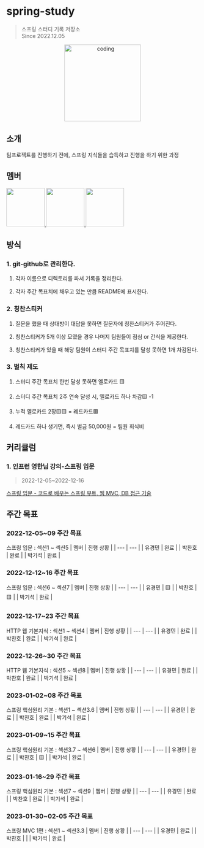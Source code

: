 # spring-study
> 스프링 스터디 기록 저장소   
Since 2022.12.05
<p align="center">
  <img src="https://user-images.githubusercontent.com/62877858/205857298-604a2471-f77d-47cd-bf0f-6c2db922059c.png" alt="coding" width="200px" />
</p>

## 소개

팀프로젝트를 진행하기 전에, 스프링 지식들을 습득하고 진행을 하기 위한 과정

## 멤버

<p>
<a href="https://github.com/gyeongmin1120">
  <img src="https://github.com/gyeongmin1120.png" width="100">
</a>
<a href="https://github.com/Chan-Pumpkin">
  <img src="https://github.com/Chan-Pumpkin.png" width="100">
</a>
<a href="https://github.com/kitseok">
  <img src="https://github.com/kitseok.png" width="100">
</a>
</p>

## 방식

### 1. git-github로 관리한다.

1) 각자 이름으로 디렉토리를 파서 기록을 정리한다.

2) 각자 주간 목표치에 채우고 있는 만큼 README에 표시한다.

### 2. 칭찬스티커

1) 질문을 했을 때 상대방이 대답을 못하면 질문자에 칭찬스티커가 주어진다.

2) 칭찬스티커가 5개 이상 모였을 경우 나머지 팀원들이 점심 or 간식을 제공한다.

3) 칭찬스티커가 있을 때 해당 팀원이 스터디 주간 목표치를 달성 못하면 1개 차감된다.

### 3. 벌칙 제도

1) 스터디 주간 목표치 한번 달성 못하면 옐로카드 🟨 

2) 스터디 주간 목표치 2주 연속 달성 시, 옐로카드 하나 차감🟨 -1

3) 누적 옐로카드 2장🟨🟨 = 레드카드🟥

4) 레드카드 하나 생기면, 즉시 벌금 50,000원 = 팀원 회식비

## 커리큘럼

### 1. 인프런 영한님 강의-스프링 입문
> 2022-12-05~2022-12-16    
<a href="https://www.inflearn.com/course/%EC%8A%A4%ED%94%84%EB%A7%81-%EC%9E%85%EB%AC%B8-%EC%8A%A4%ED%94%84%EB%A7%81%EB%B6%80%ED%8A%B8">
스프링 입문 - 코드로 배우는 스프링 부트, 웹 MVC, DB 접근 기술
</a>

## 주간 목표
### 2022-12-05~09 주간 목표
스프링 입문 : 섹션1 ~ 섹션5
| 멤버 | 진행 상황 |
| --- | --- |
| 유경민 | 완료 |
| 박찬호 | 완료 |
| 박기석 | 완료 |

### 2022-12-12~16 주간 목표
스프링 입문 : 섹션6 ~ 섹션7
| 멤버 | 진행 상황 |
| --- | --- |
| 유경민 | 🟨 |
| 박찬호 | 🟨 |
| 박기석 | 완료 |

### 2022-12-17~23 주간 목표
HTTP 웹 기본지식 : 섹션1 ~ 섹션4
| 멤버 | 진행 상황 |
| --- | --- |
| 유경민 | 완료 |
| 박찬호 | 완료 |
| 박기석 | 완료 |

### 2022-12-26~30 주간 목표
HTTP 웹 기본지식 : 섹션5 ~ 섹션8
| 멤버 | 진행 상황 |
| --- | --- |
| 유경민 | 완료 |
| 박찬호 | 완료 |
| 박기석 | 완료 |

### 2023-01-02~08 주간 목표
스프링 핵심원리 기본 : 섹션1 ~ 섹션3.6
| 멤버 | 진행 상황 |
| --- | --- |
| 유경민 | 완료 |
| 박찬호 | 완료 |
| 박기석 | 완료 |

### 2023-01-09~15 주간 목표
스프링 핵심원리 기본 : 섹션3.7 ~ 섹션6
| 멤버 | 진행 상황 |
| --- | --- |
| 유경민 | 완료 |
| 박찬호 | 🟨 |
| 박기석 | 완료 |

### 2023-01-16~29 주간 목표
스프링 핵심원리 기본 : 섹션7 ~ 섹션9
| 멤버 | 진행 상황 |
| --- | --- |
| 유경민 | 완료 |
| 박찬호 | 완료 |
| 박기석 | 완료 |

### 2023-01-30~02-05 주간 목표
스프링 MVC 1편 : 섹션1 ~ 섹션3.3
| 멤버 | 진행 상황 |
| --- | --- |
| 유경민 | 완료 |
| 박찬호 |  |
| 박기석 | 완료 |
